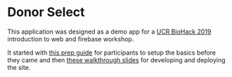 # Donor Select

This application was designed as a demo app for a [UCR BioHack 2019](https://biohackucr.com/) introduction to web and firebase workshop.

It started with [this prep guide](https://docs.google.com/document/d/1f59AEdQBhDv_VNVv_qFTDPfXsfGKxase1tK9-tyRDW8/edit?usp=sharing) for participants to setup the basics before they came and then [these walkthrough slides](https://docs.google.com/presentation/d/1vVvfUvc5ymNRiv-Mp2htt_iFle5G_jSWf3wp20AQshQ/edit?usp=sharing) for developing and deploying the site.
